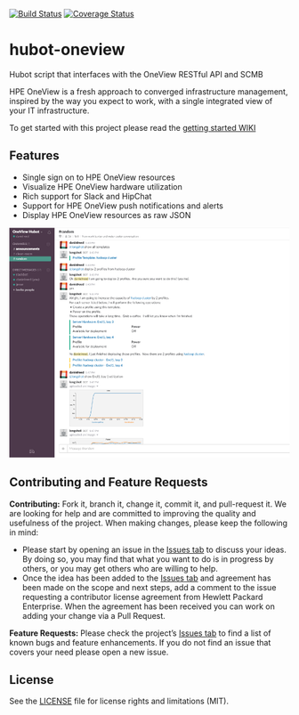 [![Build Status](https://travis-ci.org/HewlettPackard/hpe-oneview-hubot.svg?branch=master)](https://travis-ci.org/HewlettPackard/hpe-oneview-hubot)
[![Coverage Status](https://coveralls.io/repos/github/HewlettPackard/hpe-oneview-hubot/badge.svg?branch=master)](https://coveralls.io/github/HewlettPackard/hpe-oneview-hubot?branch=master)

# hubot-oneview

Hubot script that interfaces with the OneView RESTful API and SCMB

HPE OneView is a fresh approach to converged infrastructure management, inspired by
the way you expect to work, with a single integrated view of your IT infrastructure.

To get started with this project please read the [getting started WIKI](https://github.com/HewlettPackard/hpe-oneview-hubot/wiki/Getting-Started-for-Developers)

## Features

* Single sign on to HPE OneView resources
* Visualize HPE OneView hardware utilization
* Rich support for Slack and HipChat
* Support for HPE OneView push notifications and alerts
* Display HPE OneView resources as raw JSON

![Alt text](/screenshots/slack-screen.png?raw=true "HPE OneView Hubot in Slack")

## Contributing and Feature Requests

**Contributing:** Fork it, branch it, change it, commit it, and pull-request it. We are looking for help and are committed to improving the quality and usefulness of the project. When making changes, please keep the following in mind:

- Please start by opening an issue in the [Issues tab](//github.com/HewlettPackard/hpe-oneview-hubot/issues) to discuss your ideas.  By doing so, you may find that what you want to do is in progress by others, or you may get others who are willing to help.
- Once the idea has been added to the [Issues tab](//github.com/HewlettPackard/hpe-oneview-hubot/issues) and agreement has been made on the scope and next steps, add a comment to the issue requesting a contributor license agreement from Hewlett Packard Enterprise.  When the agreement has been received you can work on adding your change via a Pull Request.

**Feature Requests:** Please check the project’s [Issues tab](//github.com/HewlettPackard/hpe-oneview-hubot/issues) to find a list of known bugs and feature enhancements.  If you do not find an issue that covers your need please open a new issue.

## License

See the [LICENSE](LICENSE) file for license rights and limitations (MIT).
